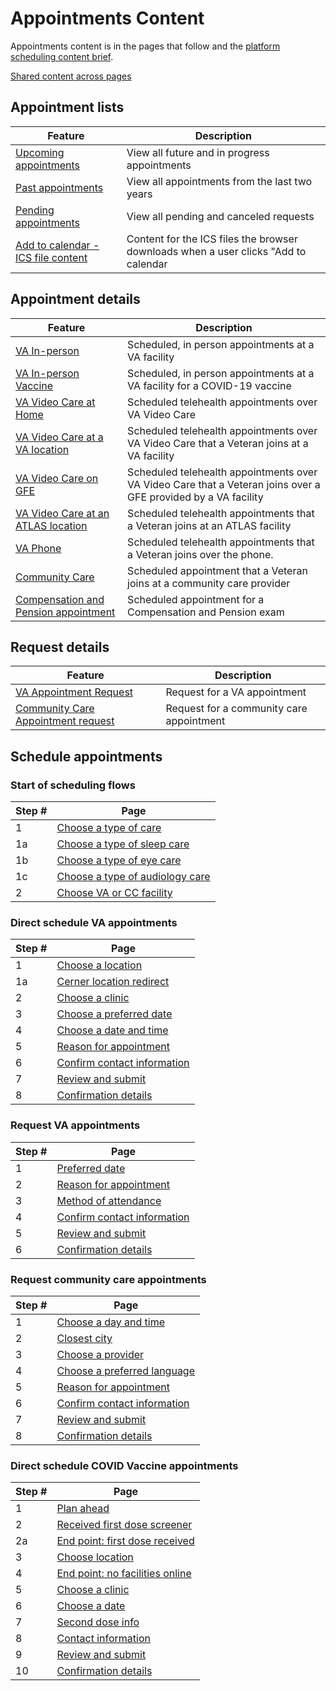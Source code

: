 # Appointments Content

Appointments content is in the pages that follow and the [platform scheduling content brief](https://github.com/department-of-veterans-affairs/va.gov-team/blob/master/products/content/content-briefs/appointments-content-brief.md).

[Shared content across pages](./shared-content.md)


## Appointment lists

| Feature | Description | 
|---|---|
| [Upcoming appointments](./homepage.md#appointments) | View all future and in progress appointments |
| [Past appointments](./homepage.md#past-appointments) | View all appointments from the last two years |  
| [Pending appointments](./homepage.md#pending-appointments) | View all pending and canceled requests | 
| [Add to calendar - ICS file content](./add-to-calendar-ics.md) | Content for the ICS files the browser downloads when a user clicks "Add to calendar |

## Appointment details 

| Feature | Description |
|---|---|
| [VA In-person](./appointment-details.md#va-in-person)  | Scheduled, in person appointments at a VA facility |
| [VA In-person Vaccine](./appointment-details.md#va-in-person-covid-vaccine) | Scheduled, in person appointments at a VA facility for a COVID-19 vaccine |
| [VA Video Care at Home](./appointment-details.md#video-at-home) | Scheduled telehealth appointments over VA Video Care |
| [VA Video Care at a VA location](./appointment-details.md#video-at-va-facility) |  Scheduled telehealth appointments over VA Video Care that a Veteran joins at a VA facility |
| [VA Video Care on GFE](./appointment-details.md#video-on-gfe) |  Scheduled telehealth appointments over VA Video Care that a Veteran joins over a GFE provided by a VA facility |
| [VA Video Care at an ATLAS location](./appointment-details.md#video-at-atlas) |  Scheduled telehealth appointments that a Veteran joins at an ATLAS facility  |
| [VA Phone](./appointment-details.md#va-phone) |  Scheduled telehealth appointments that a Veteran joins over the phone. |
| [Community Care](./appointment-details.md#community-care-appointment) |  Scheduled appointment that a Veteran joins at a community care provider |
| [Compensation and Pension appointment]() | Scheduled appointment for a Compensation and Pension exam |

## Request details 

| Feature | Description |
|---|---|
| [VA Appointment Request](./appointment-details.md#va-requests)  | Request for a VA appointment |
| [Community Care Appointment request](./appointment-details.md#community-care-requests) | Request for a community care appointment |

## Schedule appointments

### Start of scheduling flows

| Step # | Page |
|---|---|
| 1 | [Choose a type of care](./schedule-all-flows.md#choose-a-type-of-care) |
| 1a | [Choose a type of sleep care](./schedule-all-flows.md#choose-sleep-care) |
| 1b | [Choose a type of eye care](./schedule-all-flows.md#choose-eye-care) |
| 1c | [Choose a type of audiology care](./schedule-all-flows.md#choose-audiology-care) |
| 2 | [Choose VA or CC facility](./schedule-all-flows.md#choose-location-type) |

### Direct schedule VA appointments

| Step # | Page |
|---|---|
| 1 | [Choose a location](./schedule-va.md#choose-a-va-location) | 
| 1a | [Cerner location redirect](./schedule-va.md#endpoint---cerner-offboard-page) |
| 2 | [Choose a clinic](./schedule-va#choose-a-va-clinic.md) |
| 3 | [Choose a preferred date](./schedule-va.md#patient-indicated-date) |
| 4 | [Choose a date and time](./schedule-va.md#choose-a-date) |
| 5 | [Reason for appointment](./schedule-va.md#reason-for-appointment) |
| 6 | [Confirm contact information](./schedule-va.md#contact-information) |
| 7 | [Review and submit](./schedule-va.md#review-and-submit) |
| 8 | [Confirmation details](./appointment-details.md#confirmed-2) |

### Request VA appointments

| Step # | Page |
|---|---|
| 1 | [Preferred date](./request-va.md#preferred-date) |
| 2 | [Reason for appointment](./request-va.md#reason-for-appointment) |
| 3 | [Method of attendance](./request-va.md#preferred-modality) |
| 4 | [Confirm contact information](./request-va.md#contact-information) |
| 5 | [Review and submit](./request-va.md#review-appointment-details) |
| 6 | [Confirmation details](./appointment-details.md#confirmed) |

### Request community care appointments

| Step # | Page |
|---|---|
| 1 | [Choose a day and time](./request-cc.md#preferred-date) |
| 2 | [Closest city](./request-cc.md#nearest-city) |
| 3 | [Choose a provider](./request-cc.md#request-a-provider-optional) |
| 4 | [Choose a preferred language](./request-cc.md#choose-a-language) |
| 5 | [Reason for appointment](./request-cc.md#reason-for-appointment) |
| 6 | [Confirm contact information](./request-cc.md#contact-information) |
| 7 | [Review and submit](./request-cc.md#review-appointment-details) |
| 8 | [Confirmation details](./appointment-details.md#confirmed-1) |


### Direct schedule COVID Vaccine appointments

| Step # | Page |
|---|---|
| 1 | [Plan ahead](./schedule-va-covid.md#plan-ahead) | 
| 2 | [Received first dose screener](./schedule-va-covid.md#received-first-dose-screener) | 
| 2a | [End point: first dose received](./schedule-va-covid.md#end-point-dose-received-cant-schedule-online) | 
| 3 | [Choose location](./schedule-va-covid.md#vaccine---choose-location) | 
| 4 | [End point: no facilities online](./schedule-va-covid.md#end-point-no-facilities-online) | 
| 5 | [Choose a clinic](./schedule-va-covid.md#choose-a-clinic) | 
| 6 | [Choose a date](./schedule-va-covid.md#choose-a-date) | 
| 7 | [Second dose info](./schedule-va-covid.md#second-dose-info) | 
| 8 | [Contact information](./schedule-va-covid.md#contact-information) | 
| 9 | [Review and submit](./schedule-va-covid.md#review-and-submit) | 
| 10 | [Confirmation details](./schedule-va-covid.md#confirmation-details) | 

